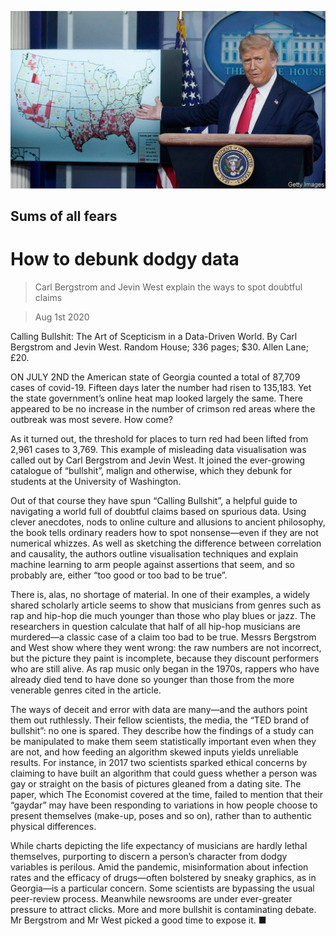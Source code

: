 ![](./images/20200801_BKP505.jpg)

## Sums of all fears

# How to debunk dodgy data

> Carl Bergstrom and Jevin West explain the ways to spot doubtful claims

> Aug 1st 2020

Calling Bullshit: The Art of Scepticism in a Data-Driven World. By Carl Bergstrom and Jevin West. Random House; 336 pages; $30. Allen Lane; £20.

ON JULY 2ND the American state of Georgia counted a total of 87,709 cases of covid-19. Fifteen days later the number had risen to 135,183. Yet the state government’s online heat map looked largely the same. There appeared to be no increase in the number of crimson red areas where the outbreak was most severe. How come?

As it turned out, the threshold for places to turn red had been lifted from 2,961 cases to 3,769. This example of misleading data visualisation was called out by Carl Bergstrom and Jevin West. It joined the ever-growing catalogue of “bullshit”, malign and otherwise, which they debunk for students at the University of Washington.

Out of that course they have spun “Calling Bullshit”, a helpful guide to navigating a world full of doubtful claims based on spurious data. Using clever anecdotes, nods to online culture and allusions to ancient philosophy, the book tells ordinary readers how to spot nonsense—even if they are not numerical whizzes. As well as sketching the difference between correlation and causality, the authors outline visualisation techniques and explain machine learning to arm people against assertions that seem, and so probably are, either “too good or too bad to be true”.

There is, alas, no shortage of material. In one of their examples, a widely shared scholarly article seems to show that musicians from genres such as rap and hip-hop die much younger than those who play blues or jazz. The researchers in question calculate that half of all hip-hop musicians are murdered—a classic case of a claim too bad to be true. Messrs Bergstrom and West show where they went wrong: the raw numbers are not incorrect, but the picture they paint is incomplete, because they discount performers who are still alive. As rap music only began in the 1970s, rappers who have already died tend to have done so younger than those from the more venerable genres cited in the article.

The ways of deceit and error with data are many—and the authors point them out ruthlessly. Their fellow scientists, the media, the “TED brand of bullshit”: no one is spared. They describe how the findings of a study can be manipulated to make them seem statistically important even when they are not, and how feeding an algorithm skewed inputs yields unreliable results. For instance, in 2017 two scientists sparked ethical concerns by claiming to have built an algorithm that could guess whether a person was gay or straight on the basis of pictures gleaned from a dating site. The paper, which The Economist covered at the time, failed to mention that their “gaydar” may have been responding to variations in how people choose to present themselves (make-up, poses and so on), rather than to authentic physical differences.

While charts depicting the life expectancy of musicians are hardly lethal themselves, purporting to discern a person’s character from dodgy variables is perilous. Amid the pandemic, misinformation about infection rates and the efficacy of drugs—often bolstered by sneaky graphics, as in Georgia—is a particular concern. Some scientists are bypassing the usual peer-review process. Meanwhile newsrooms are under ever-greater pressure to attract clicks. More and more bullshit is contaminating debate. Mr Bergstrom and Mr West picked a good time to expose it. ■
